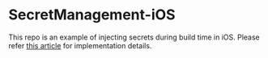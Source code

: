 # SecretManagement-iOS

This repo is an example of injecting secrets during build time in iOS. Please refer [this article](https://medium.com/@adarsh-a/managing-secrets-in-ios-applications-b684aa0cc153) for implementation details.
